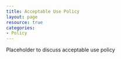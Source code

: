 ```yaml
---
title: Acceptable Use Policy
layout: page
resource: true
categories:
- Policy
---
```


Placeholder to discuss acceptable use policy